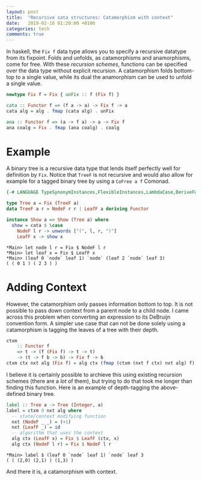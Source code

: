 ```yaml
---
layout: post
title:  "Recursive sata structures: Catamorphism with context"
date:   2019-02-16 01:20:00 +0100
categories: tech
comments: true
---
```


In haskell, the `Fix f` data type allows you to specify a recursive datatype from its fixpoint.  Folds and unfolds, as catamorphisms and anamorphisms, come for free. With these *recursion schemes*, functions can be specified over the data type without explicit recursion. A catamorphism folds bottom-top to a single value, while its dual the anamorphism can be used to unfold a single value.

```haskell
newtype Fix f = Fix { unFix :: f (Fix f) }

cata :: Functor f => (f a -> a) -> Fix f -> a
cata alg = alg . fmap (cata alg) . unFix

ana :: Functor f => (a -> f a) -> a -> Fix f
ana coalg = Fix . fmap (ana coalg) . coalg
```

# Example

A binary tree is a recursive data type that lends itself perfectly well for definition by `Fix`. Notice that `TreeF` is not recursive and would also allow for example for a tagged binary tree by using a `CoFree a f` Comonad.

```haskell
{-# LANGUAGE TypeSynonymInstances,FlexibleInstances,LambdaCase,DeriveFunctor #-}

type Tree a = Fix (TreeF a)
data TreeF a r = NodeF r r | LeafF a deriving Functor

instance Show a => Show (Tree a) where
  show = cata $ \case
    NodeF l r -> unwords ["(", l, r, ")"]
    LeafF x -> show x
```

```ghci
*Main> let node l r = Fix $ NodeF l r
*Main> let leaf x = Fix $ LeafF x
*Main> (leaf 0 `node` leaf 1) `node` (leaf 2 `node` leaf 3)
( ( 0 1 ) ( 2 3 ) )
```

# Adding Context

However, the catamorphism only passes information bottom to top. It is not possible to pass down context from a parent node to a child node. I came across this problem when converting an expression to its DeBruijn convention form. A simpler use case that can not be done solely using a catamorphism is tagging the leaves of a tree with their depth.

```haskell
ctxm
    :: Functor f
    => t -> (f (Fix f) -> t -> t)
    -> (t -> f b -> b) -> Fix f -> b
ctxm ctx nxt alg (Fix f) = alg ctx (fmap (ctxm (nxt f ctx) nxt alg) f)
```

I believe it is certainly possible to archieve this using existing recursion schemes (there are a *lot* of them), but trying to do that took me longer than finding this function. Here is an example of depth-tagging the above-defined binary tree.

```haskell
label :: Tree a -> Tree (Integer, a)
label = ctxm 0 nxt alg where
  -- state/context modifying function
  nxt (NodeF _ _) = (+1)
  nxt (LeafF _) = id
  -- algorithm that uses the context
  alg ctx (LeafF x) = Fix $ LeafF (ctx, x)
  alg ctx (NodeF l r) = Fix $ NodeF l r
```

```ghci
*Main> label $ (leaf 0 `node` leaf 1) `node` leaf 3
( ( (2,0) (2,1) ) (1,3) )
```

And there it is, a catamorphism with context.
